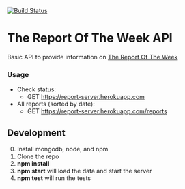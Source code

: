 [![Build Status](https://travis-ci.org/andyklimczak/project-x-server.svg?branch=master)](https://travis-ci.org/andyklimczak/project-x-server)

# The Report Of The Week API

Basic API to provide information on [The Report Of The Week](https://www.youtube.com/user/TheReportOfTheWeek)

### Usage

* Check status:
  * GET https://report-server.herokuapp.com
* All reports (sorted by date):
  * GET https://report-server.herokuapp.com/reports

## Development

0. Install mongodb, node, and npm
1. Clone the repo
2. __npm install__
3. __npm start__ will load the data and start the server
4. __npm test__ will run the tests
